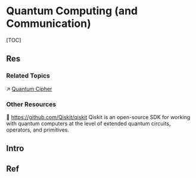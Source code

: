 # Quantum Computing (and Communication)

[TOC]



## Res
### Related Topics
↗ [Quantum Cipher](../../CyberSecurity/🚬%20Cryptology%20&%20Secure%20Communication/🤐%20Cryptography/Quantum%20Cipher/Quantum%20Cipher.md)


### Other Resources
🚧 https://github.com/Qiskit/qiskit
Qiskit is an open-source SDK for working with quantum computers at the level of extended quantum circuits, operators, and primitives.



## Intro


## Ref
[Quantum computing | wikipedia]: https://en.wikipedia.org/wiki/Quantum_computing
[Timeline of quantum computing and communication | wikipedia]: https://en.wikipedia.org/wiki/Timeline_of_quantum_computing_and_communication
[List of quantum processors | wikipedia]: https://en.wikipedia.org/wiki/List_of_quantum_processors

[Quantum Computing Companies: A Full 2024 List | Quantum Insider]: https://thequantuminsider.com/2023/12/29/quantum-computing-companies/
[Quantum Computer Companies]: https://brunorijsman.github.io/quantum-resource-list/companies-quantum-computer.html

[Quantum Computing Tools]: https://quantumcomputingreport.com/tools/
